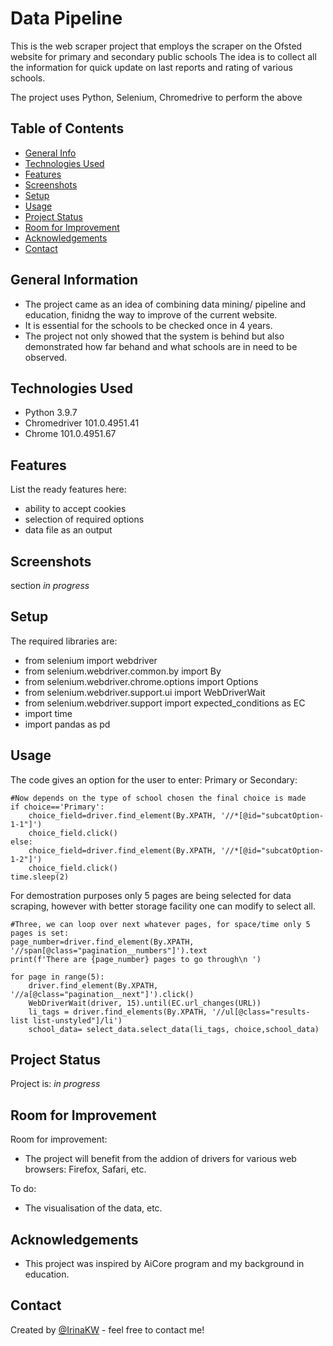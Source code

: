# Data Pipeline

This is the web scraper project that employs the scraper on the Ofsted website for primary and secondary public schools
The idea is to collect all the information for quick update on last reports and rating of various schools.

The project uses Python, Selenium, Chromedrive to perform the above

## Table of Contents
* [General Info](#general-information)
* [Technologies Used](#technologies-used)
* [Features](#features)
* [Screenshots](#screenshots)
* [Setup](#setup)
* [Usage](#usage)
* [Project Status](#project-status)
* [Room for Improvement](#room-for-improvement)
* [Acknowledgements](#acknowledgements)
* [Contact](#contact)



## General Information
- The project came as an idea of combining data mining/ pipeline and education, finidng the way to improve of the current website. 
- It is essential for the schools to be checked once in 4 years. 
- The project not only showed that the system is behind but also demonstrated how far behand and what schools are in need to be observed.

## Technologies Used
- Python 3.9.7
- Chromedriver 101.0.4951.41 
- Chrome 101.0.4951.67


## Features
List the ready features here:
- ability to accept cookies
- selection of required options
- data file as an output


## Screenshots
section _in progress_


## Setup
The required libraries are:
- from selenium import webdriver
- from selenium.webdriver.common.by import By
- from selenium.webdriver.chrome.options import Options
- from selenium.webdriver.support.ui import WebDriverWait
- from selenium.webdriver.support import expected_conditions as EC
- import time
- import pandas as pd

## Usage
The code gives an option for the user to enter: Primary or Secondary:
```
#Now depends on the type of school chosen the final choice is made
if choice=='Primary':
    choice_field=driver.find_element(By.XPATH, '//*[@id="subcatOption-1-1"]')
    choice_field.click()
else: 
    choice_field=driver.find_element(By.XPATH, '//*[@id="subcatOption-1-2"]')
    choice_field.click()
time.sleep(2)
```
For demostration purposes only 5 pages are being selected for data scraping, however with better storage facility one can modify to select all.
```
#Three, we can loop over next whatever pages, for space/time only 5 pages is set:
page_number=driver.find_element(By.XPATH, '//span[@class="pagination__numbers"]').text
print(f'There are {page_number} pages to go through\n ')

for page in range(5):
    driver.find_element(By.XPATH, '//a[@class="pagination__next"]').click()
    WebDriverWait(driver, 15).until(EC.url_changes(URL))
    li_tags = driver.find_elements(By.XPATH, '//ul[@class="results-list list-unstyled"]/li') 
    school_data= select_data.select_data(li_tags, choice,school_data)

```

## Project Status
Project is: _in progress_ 


## Room for Improvement
Room for improvement:
- The project will benefit from the addion of drivers for various web browsers: Firefox, Safari, etc.

To do:
- The visualisation of the data, etc.


## Acknowledgements
- This project was inspired by AiCore program and my background in education.



## Contact
Created by [@IrinaKW](irina.k.white@gmail.com) - feel free to contact me!

